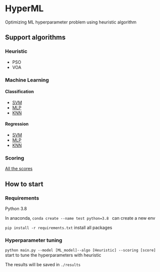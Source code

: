 # HyperML
Optimizing ML hyperparameter problem using heuristic algorithm
## Support algorithms
### Heuristic
* PSO
* VOA
### Machine Learning
#### Classification
* [SVM](https://scikit-learn.org/stable/modules/generated/sklearn.svm.SVC.html)
* [MLP](https://scikit-learn.org/stable/modules/generated/sklearn.neural_network.MLPClassifier.html)
* [KNN](https://scikit-learn.org/stable/modules/generated/sklearn.neighbors.KNeighborsClassifier.html)
#### Regression
* [SVM](https://scikit-learn.org/stable/modules/generated/sklearn.svm.SVR.html)
* [MLP](https://scikit-learn.org/stable/modules/generated/sklearn.neural_network.MLPRegressor.html)
* [KNN](https://scikit-learn.org/stable/modules/generated/sklearn.neighbors.KNeighborsRegressor.html)
### Scoring
[All the scores](https://scikit-learn.org/stable/modules/model_evaluation.html)
## How to start
### Requirements
Python 3.8

In anaconda, ```conda create --name test python=3.8 ``` can create a new env

```pip install -r requirements.txt``` install all packages
###  Hyperparameter tuning
```python main.py --model [ML_model]--algo [Heuristic] --scoring [score]```
 start to tune the hyperparameters with heuristic

 The results will be saved in ```./results```

